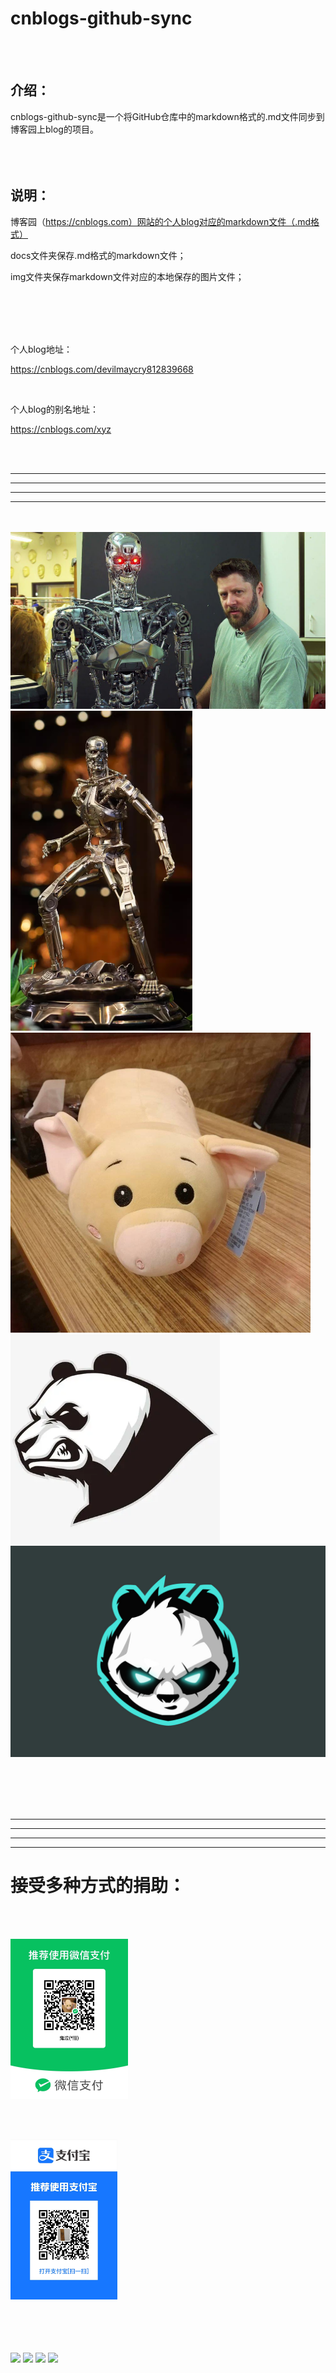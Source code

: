 # cnblogs-github-sync



<br/>
<br/>

## 介绍：
cnblogs-github-sync是一个将GitHub仓库中的markdown格式的.md文件同步到博客园上blog的项目。
<br/>
<br/>
<br/>
<br/>

## 说明：

博客园（https://cnblogs.com）网站的个人blog对应的markdown文件（.md格式）

docs文件夹保存.md格式的markdown文件；

img文件夹保存markdown文件对应的本地保存的图片文件；

<br/>
<br/><br/>
<br/>

个人blog地址：

https://cnblogs.com/devilmaycry812839668

<br/>

个人blog的别名地址：

https://cnblogs.com/xyz

<br/>
<br/>

------

------

------

------

<br/>
<br/>

<img src="./img/1088037-20240725222804254-537183683.jpg" style="zoom: 50%;" />
<br/>

<img src="./img/1088037-20240319131535179-1177443677.png" style="zoom: 50%;" />
<br/>

<img src="./img/1088037-20240223191338256-2070634660.jpg" style="zoom:50%;" />

<br/>

<img src="./img/1088037-20230728201440642-1547631044.webp" alt="https://img2023.cnblogs.com/blog/1088037/202307/1088037-20230728201440642-1547631044.webp" style="zoom: 67%;" />

<br/>

<img src="./img/1088037-20230729143438803-312570209.jpg" alt="https://img2023.cnblogs.com/blog/1088037/202307/1088037-20230729143438803-312570209.jpg" style="zoom:50%;" />

<br/><br/><br/><br/>

------

------

------

------



# 接受多种方式的捐助：

<br/><br/>

<img src="./img/weixin_pay.jpg" alt="微信支付" style="zoom: 25%;" />

<br/><br/>

<img src="./img/ali_pay.jpg" alt="支付宝支付" style="zoom:25%;" />

<br/><br/>
<br/>
<br/>
<img src="https://img.shields.io/badge/cnblogs-devilmaycry812839668-blue"/>
<img src="https://img.shields.io/badge/github-devilmaycry812839668-green"/>
<img src="https://img.shields.io/badge/python-3.7-yellow"/>
<img src="https://img.shields.io/badge/license-MIT-red"/>
<br/>
<br/>